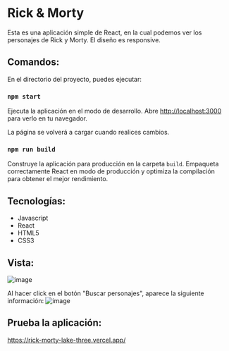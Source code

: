 # Rick & Morty

Esta es una aplicación simple de React, en la cual podemos ver los personajes de Rick y Morty. El diseño es responsive.

## Comandos:

En el directorio del proyecto, puedes ejecutar:

### `npm start`

Ejecuta la aplicación en el modo de desarrollo.
Abre [http://localhost:3000](http://localhost:3000) para verlo en tu navegador.

La página se volverá a cargar cuando realices cambios.

### `npm run build`

Construye la aplicación para producción en la carpeta `build`.
Empaqueta correctamente React en modo de producción y optimiza la compilación para obtener el mejor rendimiento.

## Tecnologías:
- Javascript
- React
- HTML5
- CSS3

## Vista:
![image](https://user-images.githubusercontent.com/96211574/180840277-cb79be4b-d826-438b-aa4f-142b7b30d80c.png)

Al hacer click en el botón "Buscar personajes", aparece la siguiente información:
![image](https://user-images.githubusercontent.com/96211574/180840477-f44c09a8-cda8-4e4c-a86c-1ceb1080c10e.png)

## Prueba la aplicación:
https://rick-morty-lake-three.vercel.app/
